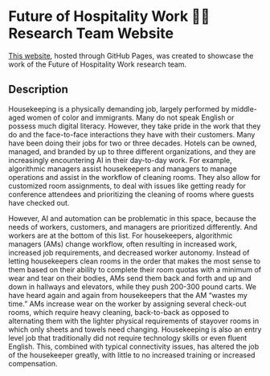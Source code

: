 # Future of Hospitality Work 📱🏨 Research Team Website 

[This website](https://futureofhospitalitywork.github.io/futureofhospitalitywork/), hosted through GitHub Pages, was created to showcase the work of the Future of Hospitality Work research team. 

## Description

Housekeeping is a physically demanding job, largely performed by middle-aged women of color and immigrants. Many do not speak English or possess much digital literacy. However, they take pride in the work that they do and the face-to-face interactions they have with their customers. Many have been doing their jobs for two or three decades. Hotels can be owned, managed, and branded by up to three different organizations, and they are increasingly encountering AI in their day-to-day work. For example, algorithmic managers assist housekeepers and managers to manage operations and assist in the workflow of cleaning rooms. They also allow for customized room assignments, to deal with issues like getting ready for conference attendees and prioritizing the cleaning of rooms where guests have checked out.

However, AI and automation can be problematic in this space, because the needs of workers, customers, and managers are prioritized differently. And workers are at the bottom of this list. For housekeepers, algorithmic managers (AMs) change workflow, often resulting in increased work, increased job requirements, and decreased worker autonomy. Instead of letting housekeepers clean rooms in the order that makes the most sense to them based on their ability to complete their room quotas with a minimum of wear and tear on their bodies, AMs send them back and forth and up and down in hallways and elevators, while they push 200-300 pound carts. We have heard again and again from housekeepers that the AM “wastes my time.” AMs increase wear on the worker by assigning several check-out rooms, which require heavy cleaning, back-to-back as opposed to alternating them with the lighter physical requirements of stayover rooms in which only sheets and towels need changing. Housekeeping is also an entry level job that traditionally did not require technology skills or even fluent English. This, combined with typical connectivity issues, has altered the job of the housekeeper greatly, with little to no increased training or increased compensation.
